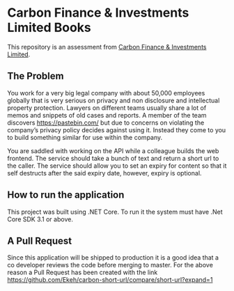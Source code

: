 # Carbon Finance &amp; Investments Limited Books 
This repository is an assessment from [Carbon Finance &amp; Investments Limited](https://ng.getcarbon.co/).

## The Problem
You work for a very big legal company with about 50,000 employees globally that is very serious on privacy and non disclosure and intellectual property protection. Lawyers on different teams usually share a lot of memos and snippets of old cases and reports. A member of the team discovers https://pastebin.com/ but due to concerns on violating the company’s privacy policy decides against using it. Instead they come to you to build something similar for use within the company.

You are saddled with working on the API while a colleague builds the web frontend. 
The service should take a bunch of text and return a short url to the caller.
The service should allow you to set an expiry for content so that it self destructs after the said expiry date, however, expiry is optional.

## How to run the application
This project was built using .NET Core. To run it the system must have .Net Core SDK 3.1 or above.

## A Pull Request
Since this application will be shipped to production it is a good idea that a co developer reviews the code before merging to master.
For the above reason a Pull Request has been created with the link https://github.com/Ekeh/carbon-short-url/compare/short-url?expand=1
